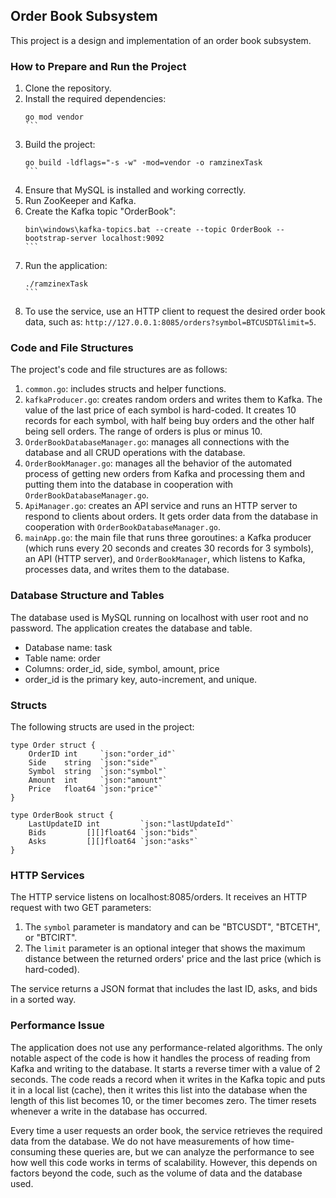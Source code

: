 ## Order Book Subsystem

This project is a design and implementation of an order book subsystem.

### How to Prepare and Run the Project

1. Clone the repository.
2. Install the required dependencies:
   ````
   go mod vendor
   ```
3. Build the project:
   ````
   go build -ldflags="-s -w" -mod=vendor -o ramzinexTask
   ```
4. Ensure that MySQL is installed and working correctly.
5. Run ZooKeeper and Kafka.
6. Create the Kafka topic "OrderBook":
   ````
   bin\windows\kafka-topics.bat --create --topic OrderBook --bootstrap-server localhost:9092
   ```
7. Run the application:
   ````
   ./ramzinexTask
   ```
8. To use the service, use an HTTP client to request the desired order book data, such as: `http://127.0.0.1:8085/orders?symbol=BTCUSDT&limit=5`.

### Code and File Structures

The project's code and file structures are as follows:

1. `common.go`: includes structs and helper functions.
2. `kafkaProducer.go`: creates random orders and writes them to Kafka. The value of the last price of each symbol is hard-coded. It creates 10 records for each symbol, with half being buy orders and the other half being sell orders. The range of orders is plus or minus 10.
3. `OrderBookDatabaseManager.go`: manages all connections with the database and all CRUD operations with the database.
4. `OrderBookManager.go`: manages all the behavior of the automated process of getting new orders from Kafka and processing them and putting them into the database in cooperation with `OrderBookDatabaseManager.go`.
5. `ApiManager.go`: creates an API service and runs an HTTP server to respond to clients about orders. It gets order data from the database in cooperation with `OrderBookDatabaseManager.go`.
6. `mainApp.go`: the main file that runs three goroutines: a Kafka producer (which runs every 20 seconds and creates 30 records for 3 symbols), an API (HTTP server), and `OrderBookManager`, which listens to Kafka, processes data, and writes them to the database.

### Database Structure and Tables

The database used is MySQL running on localhost with user root and no password. The application creates the database and table.

- Database name: task
- Table name: order
- Columns: order_id, side, symbol, amount, price
- order_id is the primary key, auto-increment, and unique.

### Structs

The following structs are used in the project:

```
type Order struct {
    OrderID int     `json:"order_id"`
    Side    string  `json:"side"`
    Symbol  string  `json:"symbol"`
    Amount  int     `json:"amount"`
    Price   float64 `json:"price"`
}

type OrderBook struct {
    LastUpdateID int         `json:"lastUpdateId"`
    Bids         [][]float64 `json:"bids"`
    Asks         [][]float64 `json:"asks"`
}
```

### HTTP Services

The HTTP service listens on localhost:8085/orders. It receives an HTTP request with two GET parameters:

1. The `symbol` parameter is mandatory and can be "BTCUSDT", "BTCETH", or "BTCIRT".
2. The `limit` parameter is an optional integer that shows the maximum distance between the returned orders' price and the last price (which is hard-coded).

The service returns a JSON format that includes the last ID, asks, and bids in a sorted way.

### Performance Issue

The application does not use any performance-related algorithms. The only notable aspect of the code is how it handles the process of reading from Kafka and writing to the database. It starts a reverse timer with a value of 2 seconds. The code reads a record when it writes in the Kafka topic and puts it in a local list (cache), then it writes this list into the database when the length of this list becomes 10, or the timer becomes zero. The timer resets whenever a write in the database has occurred.

Every time a user requests an order book, the service retrieves the required data from the database. We do not have measurements of how time-consuming these queries are, but we can analyze the performance to see how well this code works in terms of scalability. However, this depends on factors beyond the code, such as the volume of data and the database used.
